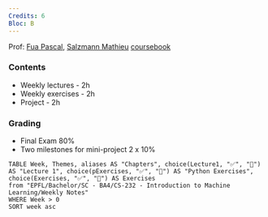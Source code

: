```yaml
---
Credits: 6
Bloc: B
---
```


Prof: [Fua Pascal](https://people.epfl.ch/112366?lang=fr), [Salzmann Mathieu](https://people.epfl.ch/119864?lang=fr)
[coursebook](https://edu.epfl.ch/studyplan/fr/bachelor/systemes-de-communication/coursebook/introduction-to-machine-learning-CS-233)

### Contents
- Weekly lectures - 2h
- Weekly exercises - 2h
- Project - 2h

### Grading
- Final Exam 80%
- Two milestones for mini-project 2 x 10%




```dataview
TABLE Week, Themes, aliases AS "Chapters", choice(Lecture1, "✅", "🚫") AS "Lecture 1", choice(pExercises, "✅", "🚫") AS "Python Exercises", choice(Exercises, "✅", "🚫") AS Exercises
from "EPFL/Bachelor/SC - BA4/CS-232 - Introduction to Machine Learning/Weekly Notes"
WHERE Week > 0
SORT week asc
```



